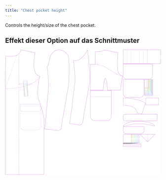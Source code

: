 ```yaml
---
title: "Chest pocket height"
---
```


Controls the height/size of the chest pocket.

## Effekt dieser Option auf das Schnittmuster

![This image shows the effect of this option by superimposing several variants that have a different value for this option](carlton_chestpocketheight_sample.svg "Effect of this option on the pattern")
